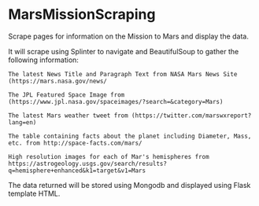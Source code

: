 # MarsMissionScraping
Scrape pages for information on the Mission to Mars and display the data.

It will scrape using Splinter to navigate and BeautifulSoup to gather the following information:

    The latest News Title and Paragraph Text from NASA Mars News Site (https://mars.nasa.gov/news/

    The JPL Featured Space Image from (https://www.jpl.nasa.gov/spaceimages/?search=&category=Mars)

    The latest Mars weather tweet from (https://twitter.com/marswxreport?lang=en)

    The table containing facts about the planet including Diameter, Mass, etc. from http://space-facts.com/mars/

    High resolution images for each of Mar's hemispheres from https://astrogeology.usgs.gov/search/results?q=hemisphere+enhanced&k1=target&v1=Mars


The data returned will be stored using Mongodb and displayed using Flask template HTML. 

